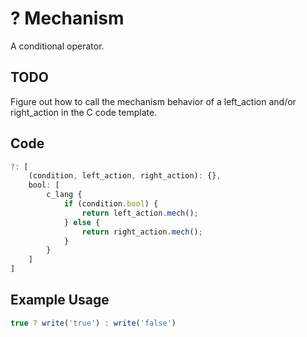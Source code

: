 # ? Mechanism

A conditional operator.

## TODO

Figure out how to call the mechanism behavior of a left_action and/or right_action in the C code template.

## Code

```js
?: [
	(condition, left_action, right_action): {},
	bool: [
		c_lang {
			if (condition.bool) {
				return left_action.mech();
			} else {
				return right_action.mech();
			}
		}
	]
]
```

## Example Usage

```js
true ? write('true') : write('false')
```
